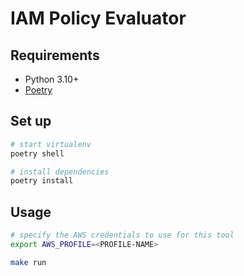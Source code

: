 # IAM Policy Evaluator

## Requirements
* Python 3.10+
* [Poetry](https://python-poetry.org/docs/#installation)

## Set up
```sh
# start virtualenv
poetry shell

# install dependencies
poetry install
```

## Usage
```sh
# specify the AWS credentials to use for this tool
export AWS_PROFILE=<PROFILE-NAME>

make run
```
